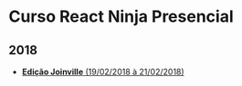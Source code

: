# Curso React Ninja Presencial

## 2018

- [**Edição Joinville** (19/02/2018 à 21/02/2018)](/2018-02-joinville)
